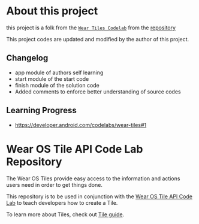 # About this project

this project is a folk from the [`Wear Tiles Codelab`](https://developer.android.com/codelabs/wear-tiles#0) from the [repository](https://github.com/googlecodelabs/wear-tiles/)

This project codes are updated and modified by the author of this project.

## Changelog
* app module of authors self learning
* start module of the start code
* finish module of the solution code
* Added comments to enforce better understanding of source codes

## Learning Progress
* https://developer.android.com/codelabs/wear-tiles#1

Wear OS Tile API Code Lab Repository
======================================
The Wear OS Tiles provide easy access to the information and actions users need in order to get
things done.

This repository is to be used in conjunction with the [Wear OS Tile API Code Lab](https://developer.android.com/codelabs/wear-tiles)
to teach developers how to create a Tile.

To learn more about Tiles, check out [Tile guide](https://developer.android.com/training/articles/wear-tiles).